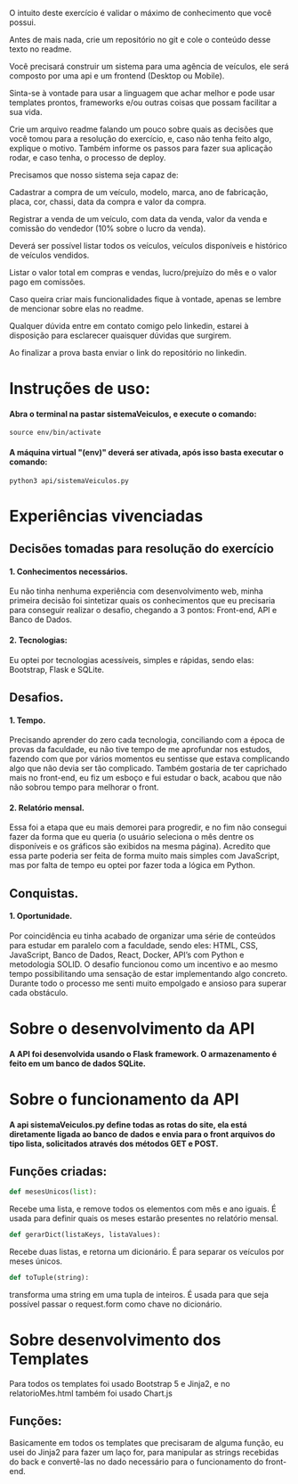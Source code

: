 O intuito deste exercício é validar o máximo de conhecimento que você possui.

Antes de mais nada, crie um repositório no git e cole o conteúdo desse texto no readme.

Você precisará construir um sistema para uma agência de veículos, ele será composto por uma api e um frontend (Desktop ou Mobile).

Sinta-se à vontade para usar a linguagem que achar melhor e pode usar templates prontos, frameworks e/ou outras coisas que possam facilitar a sua vida.

Crie um arquivo readme falando um pouco sobre quais as decisões que você tomou para a resolução do exercício, e, caso não tenha feito algo, explique o motivo. Também informe os passos para fazer sua aplicação rodar, e caso tenha, o processo de deploy.

Precisamos que nosso sistema seja capaz de:

Cadastrar a compra de um veículo, modelo, marca, ano de fabricação, placa, cor, chassi, data da compra e valor da compra.

Registrar a venda de um veículo, com data da venda, valor da venda e comissão do vendedor (10% sobre o lucro da venda).

Deverá ser possível listar todos os veículos, veículos disponíveis e histórico de veículos vendidos.

Listar o valor total em compras e vendas, lucro/prejuízo do mês e o valor pago em comissões.

Caso queira criar mais funcionalidades fique à vontade, apenas se lembre de mencionar sobre elas no readme.

Qualquer dúvida entre em contato comigo pelo linkedin, estarei à disposição para esclarecer quaisquer dúvidas que surgirem.

Ao finalizar a prova basta enviar o link do repositório no linkedin.

#
# Instruções de uso:
#### Abra o terminal na pastar sistemaVeiculos, e execute o comando:
``` 
source env/bin/activate
````
#### A máquina virtual "(env)" deverá ser ativada, após isso basta executar o comando:
``` 
python3 api/sistemaVeiculos.py
````

#
# Experiências vivenciadas

## Decisões tomadas para resolução do exercício

#### 1. Conhecimentos necessários.
Eu não tinha nenhuma experiência com desenvolvimento web, minha primeira decisão foi sintetizar quais os conhecimentos que eu precisaria para conseguir realizar o desafio, chegando a 3 pontos: Front-end, API e Banco de Dados.

#### 2. Tecnologias:
Eu optei por tecnologias acessíveis, simples e rápidas, sendo elas: Bootstrap, Flask e SQLite.

## Desafios.

#### 1. Tempo.
Precisando aprender do zero cada tecnologia, conciliando com a época de provas da faculdade, eu não tive tempo de me aprofundar nos estudos, fazendo com que por vários momentos eu sentisse que estava complicando algo que não devia ser tão complicado.
Também gostaria de ter caprichado mais no front-end, eu fiz um esboço e fui estudar o back, acabou que não não sobrou tempo para melhorar o front. 

#### 2. Relatório mensal.
Essa foi a etapa que eu mais demorei para progredir, e no fim não consegui fazer da forma que eu queria (o usuário seleciona o mês dentre os disponíveis e os gráficos são exibidos na mesma página). Acredito que essa parte poderia ser feita de forma muito mais simples com JavaScript, mas por falta de tempo eu optei por fazer toda a lógica em Python. 

## Conquistas.
#### 1. Oportunidade.
Por coincidência eu tinha acabado de organizar uma série de conteúdos para estudar em paralelo com a faculdade, sendo eles: HTML,  CSS, JavaScript, Banco de Dados, React, Docker, API’s com Python e metodologia SOLID.
O desafio funcionou como um incentivo e ao mesmo tempo possibilitando uma sensação de estar implementando algo concreto. Durante todo o processo me senti muito empolgado e ansioso para superar cada obstáculo. 

#
# Sobre o desenvolvimento da API
#### A API foi desenvolvida usando o Flask framework. O armazenamento é feito em um banco de dados SQLite.
# Sobre o funcionamento da API
#### A api sistemaVeiculos.py define todas as rotas do site, ela está diretamente ligada ao banco de dados e envia para o front arquivos do tipo lista, solicitados através dos métodos GET e POST.

## Funções criadas:
```Python
def mesesUnicos(list):
````
Recebe uma lista, e remove todos os elementos com mês e ano iguais. É usada para definir quais os meses estarão presentes no relatório mensal.

```Python
def gerarDict(listaKeys, listaValues):
````
Recebe duas listas, e retorna um dicionário. É para separar os veículos por meses únicos.
```Python
def toTuple(string):
````
transforma uma string em uma tupla de inteiros. É usada para que seja possível passar o request.form como chave no dicionário.

#
# Sobre desenvolvimento dos Templates
Para todos os templates foi usado Bootstrap 5 e Jinja2, e no relatorioMes.html também foi usado Chart.js

## Funções:
Basicamente em todos os templates que precisaram de alguma função, eu usei do Jinja2 para fazer um laço for, para manipular as strings recebidas do back e convertê-las no dado necessário para o funcionamento do front-end.



